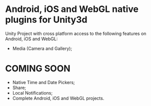 # Android, iOS and WebGL native plugins for Unity3d

Unity Project with cross platform access to the following features on Android, iOS and WebGL:

- Media (Camera and Gallery); 

# COMING SOON

- Native Time and Date Pickers;
- Share;
- Local Notifications;
- Complete Android, iOS and WebGL projects.

